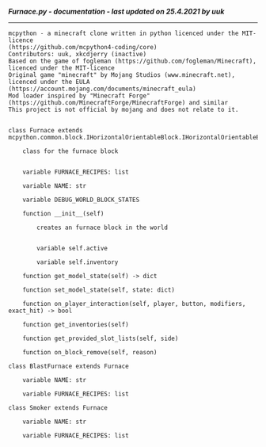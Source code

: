***Furnace.py - documentation - last updated on 25.4.2021 by uuk***
___

    mcpython - a minecraft clone written in python licenced under the MIT-licence 
    (https://github.com/mcpython4-coding/core)
    Contributors: uuk, xkcdjerry (inactive)
    Based on the game of fogleman (https://github.com/fogleman/Minecraft), licenced under the MIT-licence
    Original game "minecraft" by Mojang Studios (www.minecraft.net), licenced under the EULA
    (https://account.mojang.com/documents/minecraft_eula)
    Mod loader inspired by "Minecraft Forge" (https://github.com/MinecraftForge/MinecraftForge) and similar
    This project is not official by mojang and does not relate to it.


    class Furnace extends  mcpython.common.block.IHorizontalOrientableBlock.IHorizontalOrientableBlock 
        
        class for the furnace block


        variable FURNACE_RECIPES: list

        variable NAME: str

        variable DEBUG_WORLD_BLOCK_STATES

        function __init__(self)
            
            creates an furnace block in the world


            variable self.active

            variable self.inventory

        function get_model_state(self) -> dict

        function set_model_state(self, state: dict)

        function on_player_interaction(self, player, button, modifiers, exact_hit) -> bool

        function get_inventories(self)

        function get_provided_slot_lists(self, side)

        function on_block_remove(self, reason)

    class BlastFurnace extends Furnace

        variable NAME: str

        variable FURNACE_RECIPES: list

    class Smoker extends Furnace

        variable NAME: str

        variable FURNACE_RECIPES: list